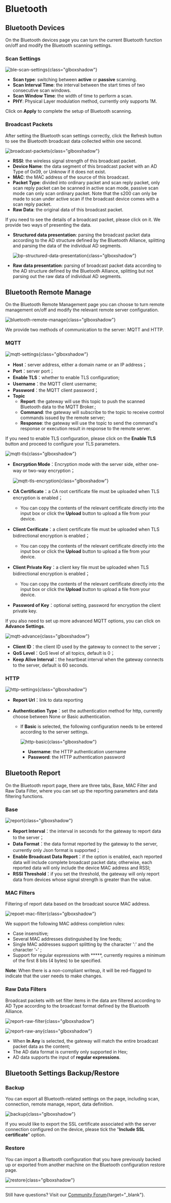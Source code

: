 # Bluetooth

## Bluetooth Devices

On the Bluetooth devices page you can turn the current Bluetooth function on/off and modify the Bluetooth scanning settings.

### Scan Settings

![ble-scan-settings](https://static.gl-inet.com/docs/iot/en/ble_web_guide/ble-scan-settings.png){class="glboxshadow"}

- **Scan type**: switching between **active** or **passive** scanning.
- **Scan Interval Time**: the interval between the start times of two consecutive scan windows.
- **Scan Window Time**: the width of time to perform a scan.
- **PHY**: Physical Layer modulation method, currently only supports 1M.

Click on **Apply** to complete the setup of Bluetooth scanning.

### Broadcast Packets

After setting the Bluetooth scan settings correctly, click the Refresh button to see the Bluetooth broadcast data collected within one second.

![broadcast-packets](https://static.gl-inet.com/docs/iot/en/ble_web_guide/broadcast-packets.png){class="glboxshadow"}

- **RSSI**: the wireless signal strength of this broadcast packet.
- **Device Name**: the data segment of this broadcast packet with an AD Type of 0x09, or Unknow if it does not exist.
- **MAC**: the MAC address of the source of this broadcast.
- **Packet Type**: divided into ordinary packet and scan reply packet, only scan reply packet can be scanned in active scan mode, passive scan mode can only scan ordinary packet. Note that the s200 can only be made to scan under active scan if the broadcast device comes with a scan reply packet.
- **Raw Data**: the original data of this broadcast packet.

If you need to see the details of a broadcast packet, please click on it. We provide two ways of presenting the data.

- **Structured data presentation**: parsing the broadcast packet data according to the AD structure defined by the Bluetooth Alliance, splitting and parsing the data of the individual AD segments.

    ![bp-structured-data-presentation](https://static.gl-inet.com/docs/iot/en/ble_web_guide/bp-structured-data-presentation.png){class="glboxshadow"}

- **Raw data presentation**: parsing of broadcast packet data according to the AD structure defined by the Bluetooth Alliance, splitting but not parsing out the raw data of individual AD segments.

## Bluetooth Remote Manage

On the Bluetooth Remote Management page you can choose to turn remote management on/off and modify the relevant remote server configuration.

![bluetooth-remote-manage](https://static.gl-inet.com/docs/iot/en/ble_web_guide/bluetooth-remote-manage.png){class="glboxshadow"}

We provide two methods of communication to the server: MQTT and HTTP.

### MQTT

![mqtt-settings](https://static.gl-inet.com/docs/iot/en/ble_web_guide/mqtt-settings.png){class="glboxshadow"}

- **Host**：server address, either a domain name or an IP address；
- **Port**：server port；
- **Enable TLS**：whether to enable TLS configuration;
- **Username**：the MQTT client username;
- **Password**：the MQTT client password；
- **Topic**
    - **Report**: the gateway will use this topic to push the scanned Bluetooth data to the MQTT Broker.;
    - **Command**: the gateway will subscribe to the topic to receive control commands issued by the remote server;
    - **Response**: the gateway will use the topic to send the command's response or execution result in response to the remote server.

If you need to enable TLS configuration, please click on the **Enable TLS** button and proceed to configure your TLS parameters.

![mqtt-tls](https://static.gl-inet.com/docs/iot/en/ble_web_guide/mqtt-tls.png){class="glboxshadow"}

- **Encryption Mode**：Encryption mode with the server side, either one-way or two-way encryption；

    ![mqtt-tls-encryption](https://static.gl-inet.com/docs/iot/en/ble_web_guide/mqtt-tls-encryption.png){class="glboxshadow"}

- **CA Certificate**：a CA root certificate file must be uploaded when TLS encryption is enabled；
  
    - You can copy the contents of the relevant certificate directly into the input box or click the **Upload** button to upload a file from your device.
- **Client Cerificate**：a client certificate file must be uploaded when TLS bidirectional encryption is enabled；
  
    - You can copy the contents of the relevant certificate directly into the input box or click the **Upload** button to upload a file from your device.
- **Client Private Key**：a client key file must be uploaded when TLS bidirectional encryption is enabled；
  
    - You can copy the contents of the relevant certificate directly into the input box or click the **Upload** button to upload a file from your device.
- **Password of Key**：optional setting, password for encryption the client private key.

If you also need to set up more advanced MQTT options, you can click on **Advance Settings**.

![mqtt-advance](https://static.gl-inet.com/docs/iot/en/ble_web_guide/mqtt-advance.png){class="glboxshadow"}

- **Client ID**：the client ID used by the gateway to connect to the server；
- **QoS Level**：QoS level of all topics, default is 0；
- **Keep Alive Interval**：the heartbeat interval when the gateway connects to the server, default is 60 seconds.

### HTTP

![http-settings](https://static.gl-inet.com/docs/iot/en/ble_web_guide/http-settings.png){class="glboxshadow"}

- **Report Url**：link to data reporting
- **Authentication Type**：set the authentication method for http, currently choose between None or Basic authentication.

    - If **Basic** is selected, the following configuration needs to be entered according to the server settings.

        ![http-basic](https://static.gl-inet.com/docs/iot/en/ble_web_guide/http-basic.png){class="glboxshadow"}

        - **Username**: the HTTP authentication username
        - **Password**: the HTTP authentication password

## Bluetooth Report

On the Bluetooth report page, there are three tabs, Base, MAC Filter and Raw Data Filter, where you can set up the reporting parameters and data filtering functions.

### Base

![report](https://static.gl-inet.com/docs/iot/en/ble_web_guide/report.png){class="glboxshadow"}

- **Report Interval**：the interval in seconds for the gateway to report data to the server；
- **Data Format**：the data format reported by the gateway to the server, currently only Json format is supported；
- **Enable Broadcast Data Report**：if the option is enabled, each reported data will include complete broadcast packet data; otherwise, each reported data will only include the device MAC address and RSSI;
- **RSSI Threshold**：if you set the threshold, the gateway will only report data from devices whose signal strength is greater than the value.

### MAC Filters

Filtering of report data based on the broadcast source MAC address.

![repoet-mac-filter](https://static.gl-inet.com/docs/iot/en/ble_web_guide/repoet-mac-filter.png){class="glboxshadow"}

We support the following MAC address completion rules:

- Case insensitive;
- Several MAC addresses distinguished by line feeds;
- Single MAC addresses support splitting by the character ':' and the character '**-**' ;
- Support for regular expressions with *****, currently requires a minimum of the first 8 bits (4 bytes) to be specified.

**Note**: When there is a non-compliant writeup, it will be red-flagged to indicate that the user needs to make changes.

### Raw Data Filters

Broadcast packets with set filter items in the data are filtered according to AD Type according to the broadcast format defined by the Bluetooth Alliance.

![report-raw-filter](https://static.gl-inet.com/docs/iot/en/ble_web_guide/report-raw-filter.png){class="glboxshadow"}

![report-raw-any](https://static.gl-inet.com/docs/iot/en/ble_web_guide/report-raw-any.png){class="glboxshadow"}

- When **In Any** is selected, the gateway will match the entire broadcast packet data as the content;
- The AD data format is currently only supported in Hex;
- AD data supports the input of **regular expressions**.

## Bluetooth Settings Backup/Restore

### Backup

You can export all Bluetooth-related settings on the page, including scan, connection, remote manage, report, data definition.

![backup](https://static.gl-inet.com/docs/iot/en/ble_web_guide/backup.png){class="glboxshadow"}

If you would like to export the SSL certificate associated with the server connection configured on the device, please tick the "**Include SSL certificate**" option.

### Restore

You can import a Bluetooth configuration that you have previously backed up or exported from another machine on the Bluetooth configuration restore page.

![restore](https://static.gl-inet.com/docs/iot/en/ble_web_guide/restore.png){class="glboxshadow"}

---

Still have questions? Visit our [Community Forum](https://forum.gl-inet.com){target="_blank"}.
